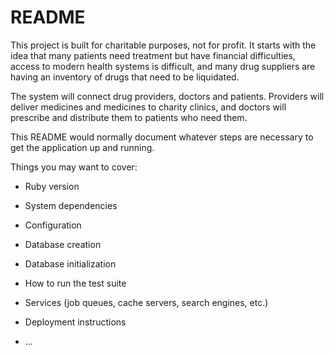 # README

This project is built for charitable purposes, not for profit. It starts with the idea that many patients need treatment but have financial difficulties, access to modern health systems is difficult, and many drug suppliers are having an inventory of drugs that need to be liquidated.

The system will connect drug providers, doctors and patients. Providers will deliver medicines and medicines to charity clinics, and doctors will prescribe and distribute them to patients who need them.


This README would normally document whatever steps are necessary to get the
application up and running.

Things you may want to cover:

* Ruby version

* System dependencies

* Configuration

* Database creation

* Database initialization

* How to run the test suite

* Services (job queues, cache servers, search engines, etc.)

* Deployment instructions

* ...
